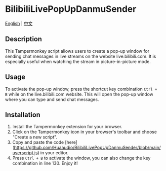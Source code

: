 # BilibiliLivePopUpDanmuSender

<!-- Language Switch -->
[English](README.md) | [中文](README_CN.md)

## Description

This Tampermonkey script allows users to create a pop-up window for sending chat messages in live streams on the website live.bilibili.com. It is especially useful when watching the stream in picture-in-picture mode.

## Usage

To activate the pop-up window, press the shortcut key combination `Ctrl + B` while on the live.bilibili.com website. This will open the pop-up window where you can type and send chat messages.

## Installation

1. Install the Tampermonkey extension for your browser.
2. Click on the Tampermonkey icon in your browser's toolbar and choose "Create a new script".
3. Copy and paste the code [here] (https://github.com/Huaaudio/BilibiliLivePopUpDanmuSender/blob/main/userscript.js) in your editor.
4. Press `Ctrl + B` to activate the window, you can also change the key combination in line 130. Enjoy it!
